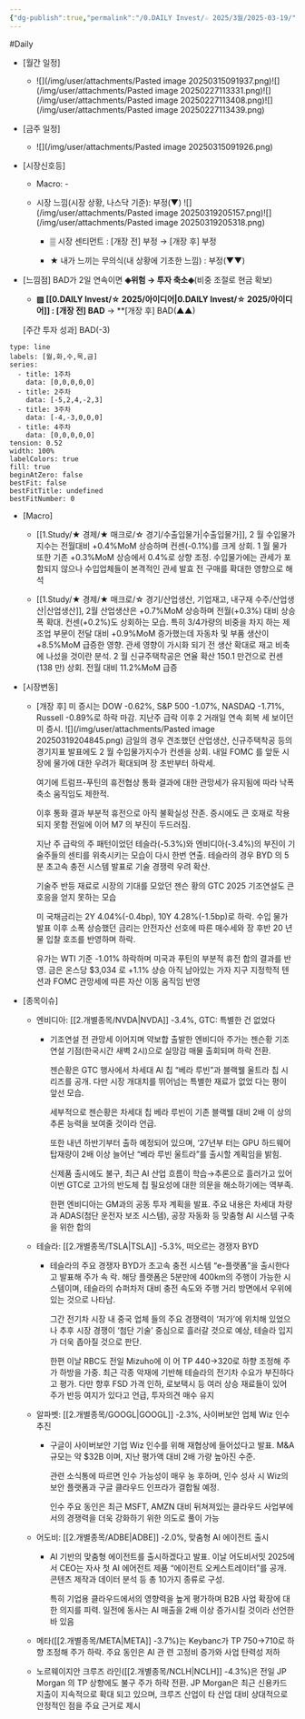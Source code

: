 ```yaml
---
{"dg-publish":true,"permalink":"/0.DAILY Invest/☆ 2025/3월/2025-03-19/","created":"2025-03-19T20:43:15.608+09:00","updated":"2025-06-12T21:21:18.208+09:00"}
---
```


#Daily 


- [월간 일정]
	- ![](/img/user/attachments/Pasted image 20250315091937.png)![](/img/user/attachments/Pasted image 20250227113331.png)![](/img/user/attachments/Pasted image 20250227113408.png)![](/img/user/attachments/Pasted image 20250227113439.png)

- [금주 일정]
	- ![](/img/user/attachments/Pasted image 20250315091926.png)



- [시장신호등]
	- Macro: -
	  
	- 시장 느낌(시장 상황, 나스닥 기준): 부정(▼)
		  ![](/img/user/attachments/Pasted image 20250319205157.png)![](/img/user/attachments/Pasted image 20250319205318.png)
		- ▒ 시장 센티먼트 : [개장 전] 부정 → [개장 후] 부정
		  
		- ★ 내가 느끼는 무의식(내 상황에 기초한 느낌) : 부정(▼▼)



- [느낌점] BAD가 2일 연속이면 **◈위험 → 투자 축소◈**(비중 조절로 현금 확보) 
	  
	- **▨ [[0.DAILY Invest/☆ 2025/아이디어\|0.DAILY Invest/☆ 2025/아이디어]] : [개장 전] BAD** → **[개장 후] BAD(▲▲)
	   
	[주간 투자 성과] BAD(-3)

```chart
type: line
labels: [월,화,수,목,금]
series:
  - title: 1주차
    data: [0,0,0,0,0]
  - title: 2주차
    data: [-5,2,4,-2,3]
  - title: 3주차
    data: [-4,-3,0,0,0]
  - title: 4주차
    data: [0,0,0,0,0]
tension: 0.52
width: 100%
labelColors: true
fill: true
beginAtZero: false
bestFit: false
bestFitTitle: undefined
bestFitNumber: 0
```



- [Macro]
	- [[1.Study/★ 경제/★ 매크로/☆ 경기/수출입물가\|수출입물가]], 2 월 수입물가지수는 전월대비 +0.4%MoM 상승하며 컨센(-0.1%)를 크게 상회. 1 월 물가 또한 기존 +0.3%MoM 상승에서 0.4%로 상향 조정. 수입물가에는 관세가 포함되지 않으나 수입업체들이 본격적인 관세 발효 전 구매를 확대한 영향으로 해석 
	  
	- [[1.Study/★ 경제/★ 매크로/☆ 경기/산업생산, 기업재고, 내구재 수주/산업생산\|산업생산]], 2월 산업생산은 +0.7%MoM 상승하며 전월(+0.3%) 대비 상승폭 확대. 컨센(+0.2%)도 상회하는 모습. 특히 3/4가량의 비중을 차지 하는 제조업 부문이 전달 대비 +0.9%MoM 증가했는데 자동차 및 부품 생산이 +8.5%MoM 급증한 영향. 관세 영향이 가시화 되기 전 생산 확대로 재고 비축에 나섰을 것이란 분석. 2 월 신규주택착공은 연율 확산 150.1 만건으로 컨센(138 만) 상회. 전월 대비 11.2%MoM 급증





- [시장변동]
	- [개장 후] 미 증시는 DOW -0.62%, S&P 500 -1.07%, NASDAQ -1.71%, Russell -0.89%로 하락 마감. 지난주 급락 이후 2 거래일 연속 회복 세 보이던 미 증시. 
	  ![](/img/user/attachments/Pasted image 20250319204845.png)
	  금일의 경우 견조했던 산업생산, 신규주택착공 등의 경기지표 발표에도 2 월 수입물가지수가 컨센을 상회. 내일 FOMC 를 앞둔 시장에 물가에 대한 우려가 확대되며 장 초반부터 하락세. 
	  
	  여기에 트럼프-푸틴의 휴전협상 통화 결과에 대한 관망세가 유지됨에 따라 낙폭 축소 움직임도 제한적. 
	  
	  이후 통화 결과 부분적 휴전으로 아직 불확실성 잔존. 증시에도 큰 호재로 작용되지 못함 전일에 이어 M7 의 부진이 두드러짐. 
	  
	  지난 주 급락의 주 패턴이었던 테슬라(-5.3%)와 엔비디아(-3.4%)의 부진이 기술주들의 센티를 위축시키는 모습이 다시 한번 연출. 테슬라의 경우 BYD 의 5 분 초고속 충전 시스템 발표로 기술 경쟁력 우려 확산. 
	  
	  기술주 반등 재료로 시장의 기대를 모았던 젠슨 황의 GTC 2025 기조연설도 큰 호응을 얻지 못하는 모습 
	  
	  미 국채금리는 2Y 4.04%(-0.4bp), 10Y 4.28%(-1.5bp)로 하락. 수입 물가 발표 이후 소폭 상승했던 금리는 안전자산 선호에 따른 매수세와 장 후반 20 년물 입찰 호조를 반영하며 하락. 
	  
	  유가는 WTI 기준 -1.01% 하락하며 미국과 푸틴의 부분적 휴전 합의 결과를 반영. 금은 온스당 $3,034 로 +1.1% 상승 아직 남아있는 가자 지구 지정학적 텐션과 FOMC 관망세에 따른 자산 이동 움직임 반영




- [종목이슈]
	- 엔비디아: [[2.개별종목/NVDA\|NVDA]] -3.4%, GTC: 특별한 건 없었다
		- 기조연설 전 관망세 이어지며 약보합 출발한 엔비디아 주가는 젠슨황 기조연설 기점(한국시간 새벽 2시)으로 실망감 매물 출회되며 하락 전환. 
		  
		  젠슨황은 GTC 행사에서 차세대 AI 칩 “베라 루빈”과 블랙웰 울트라 칩 시리즈를 공개. 다만 시장 개대치를 뛰어넘는 특별한 재료가 없었 다는 평이 앞선 모습. 
		  
		  세부적으로 젠슨황은 차세대 칩 베라 루빈이 기존 블랙웰 대비 2배 이 상의 추론 능력을 보여줄 것이라 언급. 
		  
		  또한 내년 하반기부터 출하 예정되어 있으며, ‘27년부 터는 GPU 하드웨어 탑재량이 2배 이상 늘어난 “베라 루빈 울트라”를 출시할 계획임을 밝힘. 
		  
		  신제품 출시에도 불구, 최근 AI 산업 흐름이 학습→추론으로 흘러가고 있어 이번 GTC로 고가의 반도체 칩 필요성에 대한 의문을 해소하기에는 역부족. 
		  
		  한편 엔비디아는 GM과의 공동 투자 계획을 발표. 주요 내용은 차세대 차량과 ADAS(첨단 운전자 보조 시스템), 공장 자동화 등 맞춤형 AI 시스템 구축을 위한 합의
		  
	- 테슬라: [[2.개별종목/TSLA\|TSLA]] -5.3%, 떠오르는 경쟁자 BYD
		- 테슬라의 주요 경쟁자 BYD가 초고속 충전 시스템 “e-플랫폼”을 출시한다고 발표해 주가 속 락. 해당 플랫폼은 5분만에 400km의 주행이 가능한 시스템이며, 테슬라의 슈퍼차저 대비 충전 속도와 주행 거리 방면에서 우위에 있는 것으로 나타남. 
		  
		  그간 전기차 시장 내 중국 업체 들의 주요 경쟁력이 ‘저가’에 위치해 있었으나 추후 시장 경쟁이 ‘첨단 기술’ 중심으로 흘러갈 것으로 예상, 테슬라 입지가 더욱 좁아질 것으로 판단. 
		  
		  한편 이날 RBC도 전일 Mizuho에 이 어 TP $440→$320로 하향 조정해 주가 하방을 가중. 최근 각종 악재에 기반해 테슬라의 전기차 수요가 부진하다고 평가. 다만 향후 FSD 가격 인하, 로보택시 등 여러 상승 재료들이 있어 주가 반등 여지가 있다고 언급, 투자의견 매수 유지
		  
	- 알파벳: [[2.개별종목/GOOGL\|GOOGL]] -2.3%, 사이버보안 업체 Wiz 인수 추진
		- 구글이 사이버보안 기업 Wiz 인수를 위해 재협상에 들어섰다고 발표. M&A 규모는 약 $32B 이며, 지난 평가액 대비 2배 가량 높아진 수준. 
		  
		  관련 소식통에 따르면 인수 가능성이 매우 농 후하며, 인수 성사 시 Wiz의 보안 플랫폼과 구글 클라우드 인프라가 결합될 예정. 
		  
		  인수 주요 동인은 최근 MSFT, AMZN 대비 뒤쳐져있는 클라우드 사업부에서의 경쟁력을 더욱 강화하기 위한 의도로 풀이 가능
		  
	- 어도비: [[2.개별종목/ADBE\|ADBE]] -2.0%, 맞춤형 AI 에이전트 출시
		- AI 기반의 맞춤형 에이전트를 출시하겠다고 발표. 이날 어도비서밋 2025에서 CEO는 자사 첫 AI 에어전트 제품 “에이전트 오케스트레이터”를 공개. 콘텐츠 제작과 데이터 분석 등 총 10가지 종류로 구성. 
		  
		  특히 기업용 클라우드에서의 영향력을 높게 평가하며 B2B 사업 확장에 대한 의지를 피력. 일전에 동사는 AI 매출을 2배 이상 증가시킬 것이라 선언한 바 있음
		  
	- 메타([[2.개별종목/META\|META]] -3.7%)는 Keybanc가 TP $750→$710로 하향 조정해 주가 하락. 주요 동인은 AI 관 련 고정비 증가와 사업 탄력성 저하
	  
	- 노르웨이지안 크루즈 라인([[2.개별종목/NCLH\|NCLH]] -4.3%)은 전일 JP Morgan 의 TP 상향에도 불구 주가 하락 전환. JP Morgan은 최근 신용카드 지출이 지속적으로 확대 되고 있으며, 크루즈 산업이 타 산업 대비 상대적으로 안정적인 점을 주요 근거로 제시